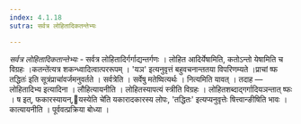 ```yaml
---
index: 4.1.18
sutra: सर्वत्र लोहितादिकतन्तेभ्यः

---
```

_सर्वत्र लोहितादिकतान्तेभ्यः_ - सर्वत्र लोहितादिर्गर्गाद्यन्तर्गणः । लोहित आदिर्येषामिति, कतोऽन्तो येषामिति च विग्रहः ।कतन्ते॑त्यत्र शकन्ध्वादित्वात्पररूपम् । 'यञ' इत्यनुवृत्तं बहुवचनान्ततया विपरिणम्यते ।प्राचां ष्फ तद्धितः॑ इति सूत्रंप्राचां॑वर्जमनुवर्तते । सर्वत्रेति । सर्वेषु मतेष्वित्यर्थः । नित्यमिति यावत् । तदाह — लोहितादिभ्य इत्यादिना । लौहित्यायनीति । लोहितस्यापत्यं स्त्रीति विग्रहः । लोहितशब्दाद्गर्गादियञन्तात् ष्फः । ष इत्, फकारस्यायन्,यस्येति चे॑ति यकारादकारस्य लोपः, 'तद्धितः' इत्यप्यनुवृत्तेः षित्त्वान्ङीषिति भावः । कात्यायनीति । पूर्ववत्प्रक्रिया बोध्या ।